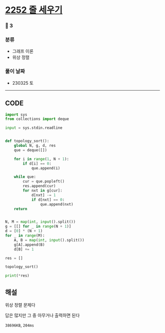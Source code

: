 # [2252 줄 세우기](https://www.acmicpc.net/problem/2252)

### 🥇 3

### 분류

- 그래프 이론
- 위상 정렬

### 풀이 날짜

- 230325 토

---

## CODE

```python
import sys
from collections import deque

input = sys.stdin.readline


def topology_sort():
    global N, g, d, res
    que = deque([])

    for i in range(1, N + 1):
        if d[i] == 0:
            que.append(i)

    while que:
        cur = que.popleft()
        res.append(cur)
        for nxt in g[cur]:
            d[nxt] -= 1
            if d[nxt] == 0:
                que.append(nxt)
    return


N, M = map(int, input().split())
g = [[] for _ in range(N + 1)]
d = [0] * (N + 1)
for _ in range(M):
    A, B = map(int, input().split())
    g[A].append(B)
    d[B] += 1

res = []

topology_sort()

print(*res)

```

## 해설

위상 정렬 문제다

답은 많지만 그 중 아무거나 출력하면 된다

`38696KB`, `204ms`
